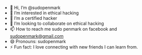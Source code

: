 - 👋 Hi, I’m @sudopenmark
- 👀 I’m interested in ethical hacking
- 🌱 I’m a certified hacker 
- 💞️ I’m looking to collaborate on ethical hacking
- 📫 How to reach me sudo penmark on facebook and sudopenmark@gmail.com
- 😄 Pronouns: sudopenmark
- ⚡ Fun fact: I love connecting with new friends I can learn from.

<!---
sudopenmark/sudopenmark is a ✨ special ✨ repository because its `README.md` (this file) appears on your GitHub profile.
You can click the Preview link to take a look at your changes.
--->
